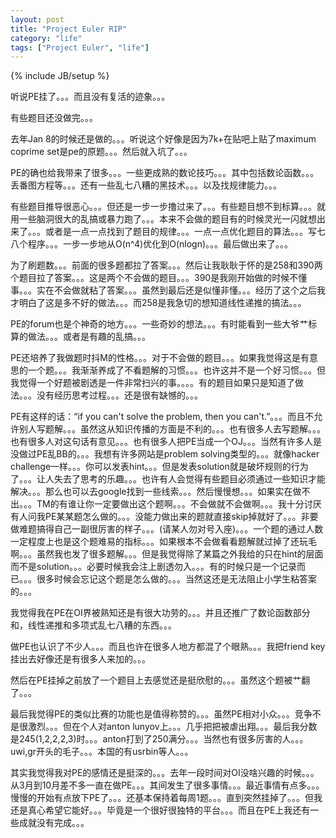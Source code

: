```yaml
---
layout: post
title: "Project Euler RIP"
category: "life"
tags: ["Project Euler", "life"]
---
```

{% include JB/setup %}

听说PE挂了。。。而且没有复活的迹象。。。

有些题目还没做完。。。

去年Jan 8的时候还是做的。。。听说这个好像是因为7k+在贴吧上贴了maximum coprime set是pe的原题。。。然后就入坑了。。。

PE的确也给我带来了很多。。。一些更成熟的数论技巧。。。其中包括数论函数。。。丢番图方程等。。。还有一些乱七八糟的黑技术。。。以及找规律能力。。。

有些题目推导很恶心。。。但还是一步一步撸过来了。。。有些题目想不到标算。。。就用一些脑洞很大的乱搞或暴力跑了。。。本来不会做的题目有的时候灵光一闪就想出来了。。。或者是一点一点找到了题目的规律。。。一点一点优化题目的算法。。。写七八个程序。。。一步一步地从O(n^4)优化到O(nlogn)。。。最后做出来了。。。

为了刷题数。。。前面的很多题都拉了答案。。。然后让我耿耿于怀的是258和390两个题目拉了答案。。。这是两个不会做的题目。。。390是我刚开始做的时候不懂事。。。实在不会做就粘了答案。。。虽然到最后还是似懂非懂。。。经历了这个之后我才明白了这是多不好的做法。。。而258是我急切的想知道线性递推的搞法。。。

PE的forum也是个神奇的地方。。。一些奇妙的想法。。。有时能看到一些大爷艹标算的做法。。。或者是有趣的乱搞。。。

PE还培养了我做题时抖M的性格。。。对于不会做的题目。。。如果我觉得这是有意思的一个题。。。我渐渐养成了不看题解的习惯。。。也许这并不是一个好习惯。。。但我觉得一个好题被剧透是一件非常扫兴的事。。。。有的题目如果只是知道了做法。。。没有经历思考过程。。。还是很有缺憾的。。。

PE有这样的话：“if you can't solve the problem, then you can't.”。。。而且不允许别人写题解。。。虽然这从知识传播的方面是不利的。。。也有很多人去写题解。。。也有很多人对这句话有意见。。。也有很多人把PE当成一个OJ。。。当然有许多人是没做过PE乱BB的。。。我想有许多网站是problem solving类型的。。。就像hacker challenge一样。。。你可以发表hint。。。但是发表solution就是破坏规则的行为了。。。让人失去了思考的乐趣。。。也许有人会觉得有些题目必须通过一些知识才能解决。。。那么也可以去google找到一些线索。。。然后慢慢想。。。如果实在做不出。。。TM的有谁让你一定要做出这个题啊。。。不会做就不会做啊。。。我十分讨厌有人问我PE某某题怎么做的。。。没能力做出来的题就直接skip掉就好了。。。非要做难题搞得自己一副很厉害的样子。。。(请某人勿对号入座)。。。一个题的通过人数一定程度上也是这个题难易的指标。。。如果根本不会做看看题解就过掉了还玩毛啊。。。虽然我也发了很多题解。。。但是我觉得除了某篇之外我给的只在hint的层面而不是solution。。。必要时候我会注上剧透勿入。。。有的时候只是一个记录而已。。。很多时候会忘记这个题是怎么做的。。。当然这还是无法阻止小学生粘答案的。。。

我觉得我在PE在OI界被熟知还是有很大功劳的。。。并且还推广了数论函数部分和，线性递推和多项式乱七八糟的东西。。。

做PE也认识了不少人。。。而且也许在很多人地方都混了个眼熟。。。我把friend key挂出去好像还是有很多人来加的。。。

然后在PE挂掉之前放了一个题目上去感觉还是挺欣慰的。。。虽然这个题被艹翻了。。。

最后我觉得PE的类似比赛的功能也是值得称赞的。。。虽然PE相对小众。。。竞争不是很激烈。。。但在个人对anton lunyov上。。。几乎把把被虐出翔。。。最后我分数是245(1,2,2,2,3)时。。。anton打到了250满分。。。当然也有很多厉害的人。。。uwi,gr开头的毛子。。。本国的有usrbin等人。。。

其实我觉得我对PE的感情还是挺深的。。。去年一段时间对OI没啥兴趣的时候。。。从3月到10月差不多一直在做PE。。。其间发生了很多事情。。。最近事情有点多。。。慢慢的开始有点放下PE了。。。还基本保持着每周1题。。。直到突然挂掉了。。。但我还是真心希望它能好。。。毕竟是一个很好很独特的平台。。。而且在PE上我还有一些成就没有完成。。。
